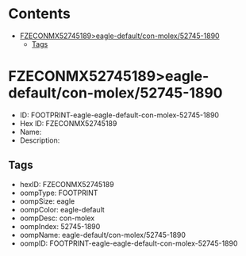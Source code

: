



Contents
========

* [FZECONMX52745189>eagle-default/con-molex/52745-1890](#fzeconmx52745189eagle-defaultcon-molex52745-1890)
	* [Tags](#tags)

# FZECONMX52745189>eagle-default/con-molex/52745-1890

- ID: FOOTPRINT-eagle-eagle-default-con-molex-52745-1890
- Hex ID: FZECONMX52745189
- Name: 
- Description: 

## Tags

- hexID: FZECONMX52745189
- oompType: FOOTPRINT
- oompSize: eagle
- oompColor: eagle-default
- oompDesc: con-molex
- oompIndex: 52745-1890
- oompName: eagle-default/con-molex/52745-1890
- oompID: FOOTPRINT-eagle-eagle-default-con-molex-52745-1890
